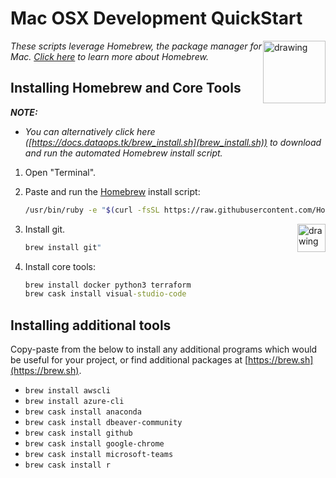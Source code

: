 # Mac OSX Development QuickStart

<!-- markdownlint-disable MD033 - no-inline-html -->

<a href="https://brew.sh"><img src="https://brew.sh/assets/img/linuxbrew.png" alt="drawing" width="100" style="float: right"/></a>

_These scripts leverage Homebrew, the package manager for Mac. [Click here](https://homebrew[TK].org/why-homebrew[TK]) to learn more about Homebrew._

<!-- markdownlint-capture -->
<!-- markdownlint-disable -->
<!-- markdownlint-restore -->

## Installing Homebrew and Core Tools

_**NOTE:**_

* _You can alternatively click here ([https://docs.dataops.tk/brew_install.sh](brew_install.sh)) to download and run the automated Homebrew install script._

1. Open "Terminal".
2. Paste and run the [Homebrew](https://brew.sh) install script:

    ```bash
    /usr/bin/ruby -e "$(curl -fsSL https://raw.githubusercontent.com/Homebrew/install/master/install)"
    ```

    <a href="https://git-scm.com/"><img src="https://git-scm.com/images/logo@2x.png" alt="drawing" width="45" style="float: right"/></a>

3. Install git.

    ```cmd
    brew install git"
    ```

4. Install core tools:

    ```cmd
    brew install docker python3 terraform
    brew cask install visual-studio-code
    ```

## Installing additional tools

Copy-paste from the below to install any additional programs which would be useful for your project, or find additional packages at [https://brew.sh](https://brew.sh).

* `brew install awscli`
* `brew install azure-cli`
* `brew cask install anaconda`
* `brew cask install dbeaver-community`
* `brew cask install github`
* `brew cask install google-chrome`
* `brew cask install microsoft-teams`
* `brew cask install r`
